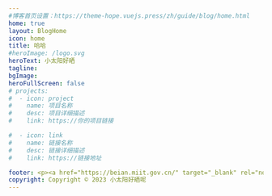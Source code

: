 ```yaml
---
#博客首页设置：https://theme-hope.vuejs.press/zh/guide/blog/home.html
home: true
layout: BlogHome
icon: home
title: 哈哈
#heroImage: /logo.svg
heroText: 小太阳好晒
tagline: 
bgImage: 
heroFullScreen: false
# projects:
#  - icon: project
#    name: 项目名称
#    desc: 项目详细描述
#    link: https://你的项目链接

#  - icon: link
#    name: 链接名称
#    desc: 链接详细描述
#    link: https://链接地址

footer: <p><a href="https://beian.miit.gov.cn/" target="_blank" rel="noopener">京ICP备2023002115号-1</a></p>
copyright: Copyright © 2023 小太阳好晒呢
---
```

